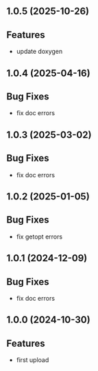 ## 1.0.5 (2025-10-26)

## Features

- update doxygen

## 1.0.4 (2025-04-16)

## Bug Fixes

- fix doc errors

## 1.0.3 (2025-03-02)

## Bug Fixes

- fix doc errors

## 1.0.2 (2025-01-05)

## Bug Fixes

- fix getopt errors

## 1.0.1 (2024-12-09)

## Bug Fixes

- fix doc errors

## 1.0.0 (2024-10-30)

## Features

- first upload

